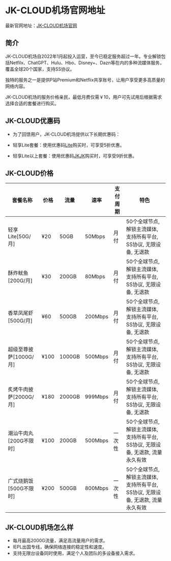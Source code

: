 # JK-CLOUD机场官网地址

最新官网地址：[JK-CLOUD机场官网](http://jkcloud.art/register?aff=ZYZtfSct)


## 简介

JK-CLOUD机场自2022年1月起投入运营，至今已稳定服务超过一年。专业解锁包括Netfilx、ChatGPT、Hulu、Hbo、Disney+、Dazn等在内的多种流媒体服务，覆盖全球20个国家，支持SS协议。

独特的服务之一是提供P站Premium和Netflix共享账号，让用户享受更多高质量的网络内容。

JK-CLOUD机场的服务价格亲民，最低月费仅需￥10，用户可先试用后根据需求选择合适的套餐进行购买。




## JK-CLOUD优惠码

- 为了回馈用户，JK-CLOUD机场提供以下长期优惠码：

- 轻享Lite套餐：使用优惠码[Lite](http://jkcloud.art/register?aff=ZYZtfSct)购买时，可享受5折优惠。
- 轻享Lite以上套餐：使用优惠码[JKJK](http://jkcloud.art/register?aff=ZYZtfSct)购买时，可享受9折优惠。

## JK-CLOUD价格

| 套餐名称        | 价格    | 流量   | 速率    | 支付周期 | 特色                                                                                         |
|---------------|-------|------|-------|-------|----------------------------------------------------------------------------------------------|
| 轻享Lite[50G/月] | ¥20   | 50GB | 50Mbps | 月付   | 50个全球节点, 解锁主流媒体, 支持所有平台, SS协议, 无限设备, 无退款                            |
| 酥炸鱿鱼[200G/月] | ¥30   | 200GB| 80Mbps | 月付   | 50个全球节点, 解锁主流媒体, 支持所有平台, SS协议, 无限设备, 无退款                            |
| 香草凤尾虾[500G/月] | ¥60   | 500GB| 200Mbps| 月付   | 50个全球节点, 解锁主流媒体, 支持所有平台, SS协议, 无限设备, 无退款                            |
| 超级至尊披萨[1000G/月] | ¥100  | 1000GB| 500Mbps| 月付   | 50个全球节点, 解锁主流媒体, 支持所有平台, SS协议, 无限设备, 无退款                           |
| 炙烤牛肉披萨[2000G/月] | ¥180  | 2000GB| 999Mbps| 月付   | 50个全球节点, 解锁主流媒体, 支持所有平台, SS协议, 无限设备, 无退款                           |
| 潮汕牛肉丸[200G不限时] | ¥100  | 200GB | 500Mbps| 一次性 | 50个全球节点, 解锁主流媒体, 支持所有平台, SS协议, 无限设备, 无退款, 流量永久有效               |
| 广式烧鹅饭[500G不限时] | ¥200  | 500GB | 800Mbps| 一次性 | 50个全球节点, 解锁主流媒体, 支持所有平台, SS协议, 无限设备, 无退款, 流量永久有效               |


## JK-CLOUD机场怎么样

- 每月最高2000G流量，满足高流量用户的需求。
- IEPL出国专线，确保网络连接的稳定性和速度。
- 支持无限台设备同时使用，满足个人及团队的多设备接入需求。
